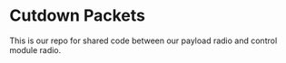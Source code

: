 # Cutdown Packets

This is our repo for shared code between our payload radio and control module radio.